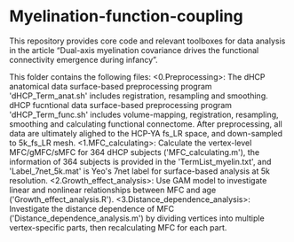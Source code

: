 # Myelination-function-coupling
This repository provides core code and relevant toolboxes for data analysis in the article “Dual-axis myelination covariance drives the functional connectivity emergence during infancy”.

This folder contains the following files:
<0.Preprocessing>: The dHCP anatomical data surface-based preprocessing program 'dHCP_Term_anat.sh' includes registration, resampling and smoothing. dHCP fucntional data surface-based preprocessing program 'dHCP_Term_func.sh' includes volume-mapping, registration, resampling, smoothing and calculating functional connectome. After preprocessing, all data are ultimately alighed to the HCP-YA fs_LR space, and down-sampled to 5k_fs_LR mesh.
<1.MFC_calculating>: Calculate the vertex-level MFC/gMFC/sMFC for 364 dHCP subjects ('MFC_calculating.m'), the information of 364 subjects is provided in the 'TermList_myelin.txt', and 'Label_7net_5k.mat' is Yeo's 7net label for surface-based analysis at 5k resolution.
<2.Growth_effect_analysis>: Use GAM model to investigate linear and nonlinear relationships between MFC and age ('Growth_effect_analysis.R').
<3.Distance_dependence_analysis>: Investigate the distance dependence of MFC ('Distance_dependence_analysis.m') by dividing vertices into multiple vertex-specific parts, then recalculating MFC for each part.
